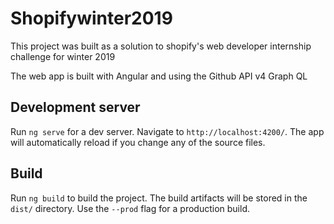 # Shopifywinter2019

This project was built as a solution to shopify's web developer internship challenge for winter 2019

The web app is built with Angular and using the Github API v4 Graph QL

## Development server

Run `ng serve` for a dev server. Navigate to `http://localhost:4200/`. The app will automatically reload if you change any of the source files.

## Build

Run `ng build` to build the project. The build artifacts will be stored in the `dist/` directory. Use the `--prod` flag for a production build.
